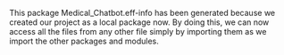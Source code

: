 This package Medical_Chatbot.eff-info has been generated because we created our project as a local package now. 
By doing this, we can now access all the files from any other file simply by importing them as we import the other packages and modules.